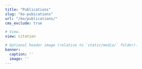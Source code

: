 ```yaml
---
title: "Publications"
slug: "ko-pubications"
url: "/ko/publications/"
cms_exclude: true

# View.
view: citation

# Optional header image (relative to `static/media/` folder).
banner:
  caption: ''
  image: ''
---
```

